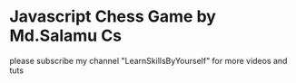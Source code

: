 # Javascript Chess Game by Md.Salamu Cs
please subscribe  my channel "LearnSkillsByYourself" for more videos and tuts

